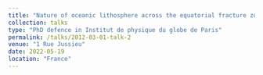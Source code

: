 ```yaml
---
title: "Nature of oceanic lithosphere across the equatorial fracture zones in the Atlantic Ocean using seismic tomography"
collection: talks
type: "PhD defence in Institut de physique du globe de Paris"
permalink: /talks/2012-03-01-talk-2
venue: "1 Rue Jussieu"
date: 2022-05-19
location: "France"
---
```

